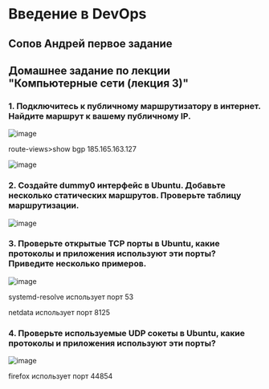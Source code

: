 # Введение в DevOps

##  Сопов Андрей первое задание 


## Домашнее задание по лекции "Компьютерные сети (лекция 3)"


### 1. Подключитесь к публичному маршрутизатору в интернет. Найдите маршрут к вашему публичному IP.

![image](https://user-images.githubusercontent.com/5323690/236673416-2f346887-cb93-46e7-aeab-694b5b876d2e.png)

route-views>show bgp 185.165.163.127

![image](https://user-images.githubusercontent.com/5323690/236673451-f8fdafad-42c5-4608-a6f0-b4d33d09c48f.png)

### 2. Создайте dummy0 интерфейс в Ubuntu. Добавьте несколько статических маршрутов. Проверьте таблицу маршрутизации.

![image](https://user-images.githubusercontent.com/5323690/236673968-4c6f8bd4-e3bc-43d4-859e-3cd23005f4e9.png)



### 3. Проверьте открытые TCP порты в Ubuntu, какие протоколы и приложения используют эти порты? Приведите несколько примеров.

![image](https://user-images.githubusercontent.com/5323690/236673981-b1ef59ea-d740-426f-aef6-821d352984c6.png)

systemd-resolve  использует порт 53

netdata использует порт 8125

### 4. Проверьте используемые UDP сокеты в Ubuntu, какие протоколы и приложения используют эти порты?

![image](https://user-images.githubusercontent.com/5323690/236674299-e92533e9-efd5-4528-abaa-4dfa631963fb.png)

firefox использует порт 44854
